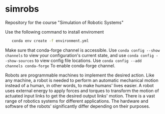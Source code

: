 # simrobs
Repository for the course "Simulation of Robotic Systems"

Use the following command to install enviroment
```bash
   conda env create -f environment.yml
```

Make sure that conda-forge channel is accessible. Use `conda config --show channels` to view your configuration's current state,
and use `conda config --show-sources` to view config file locations. Use  `conda config --add channels conda-forge` To enable conda-forge channel.

Robots are programmable machines to implement the desired action. Like any machine, a robot is needed to perform an automatic mechanical motion instead of a human, in other words, to make humans' lives easier. A robot uses external energy to apply forces and torques to transform the motion of actuated input links to get the desired output links' motion. There is a vast range of robotics systems for different applications. The hardware and software of the robots' significantly differ depending on their purposes.